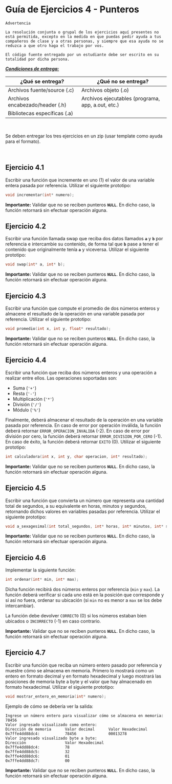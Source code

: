 # Guía de Ejercicios 4 - Punteros

```
Advertencia

La resolución conjunta o grupal de los ejercicios aquí presentes no está permitida, excepto en la medida en que puedas pedir ayuda a tus compañeros de clase y a otras personas, y siempre que esa ayuda no se reduzca a que otro haga el trabajo por vos.

El código fuente entregado por un estudiante debe ser escrito en su totalidad por dicha persona.
```

***<u>Condiciones de entrega:</u>***

| <b>¿Qué se entrega?</b>         | <b>¿Qué no se entrega?</b>                        |
| ----                            |   ----                                            |
| Archivos fuente/source (.c)     | Archivos objeto (.o)                              |
| Archivos encabezado/header (.h) | Archivos ejecutables (programa, app, a.out, etc.) |
| Bibliotecas específicas (.a)    |   |

<br>

Se deben entregar los tres ejercicios en un zip (usar template como ayuda para el formato).

<br>

## Ejercicio 4.1
Escribir una función que incremente en uno (1) el valor de una variable entera pasada por referencia. Utilizar el siguiente prototipo:

```c
void incrementar(int* numero);
```

**Importante:** Validar que no se reciben punteros **`NULL`**. En dicho caso, la función retornará sin efectuar operación alguna.

## Ejercicio 4.2
Escribir una función llamada swap que reciba dos datos llamados **`a`** y **`b`** por referencia e intercambie su contenido, de forma tal que **`b`** pase a tener el contenido que originalmente tenía **`a`** y viceversa. Utilizar el siguiente prototipo:

```c
void swap(int* a, int* b);
```

**Importante:** Validar que no se reciben punteros **`NULL`**. En dicho caso, la función retornará sin efectuar operación alguna.

## Ejercicio 4.3
Escribir una función que compute el promedio de dos números enteros y almacene el resultado de la operación en una variable pasada por referencia. Utilizar el siguiente prototipo:

```c
void promedio(int x, int y, float* resultado);
```

**Importante:** Validar que no se reciben punteros **`NULL`**. En dicho caso, la función retornará sin efectuar operación alguna.

## Ejercicio 4.4
Escribir una función que reciba dos números enteros y una operación a realizar entre ellos. Las operaciones soportadas son:

- Suma (`'+'`)
- Resta (`'-'`)
- Multiplicación (`'*'`)
- División (`'/'`)
- Módulo (`'%'`)

Finalmente, deberá almacenar el resultado de la operación en una variable pasada por referencia. En caso de error por operación inválida, la función deberá retornar `ERROR_OPERACION_INVALIDA` (-2). En caso de error por división por cero, la función deberá retornar `ERROR_DIVISION_POR_CERO` (-1). En caso de éxito, la función deberá retornar `EXITO` (0). Utilizar el siguiente prototipo:

```c
int calculadora(int x, int y, char operacion, int* resultado);
```

**Importante:** Validar que no se reciben punteros **`NULL`**. En dicho caso, la función retornará sin efectuar operación alguna.

## Ejercicio 4.5
Escribir una función que convierta un número que representa una cantidad total de segundos, a su equivalente en horas, minutos y segundos, retornando dichos valores en variables pasadas por referencia. Utilizar el siguiente prototipo:

```c
void a_sexagesimal(int total_segundos, int* horas, int* minutos, int* segundos);
```

**Importante:** Validar que no se reciben punteros **`NULL`**. En dicho caso, la función retornará sin efectuar operación alguna.

## Ejercicio 4.6
Implementar la siguiente función:

```c
int ordenar(int* min, int* max);
```

Dicha función recibirá dos números enteros por referencia (`min` y `max`). La función deberá verificar si cada uno está en la posición que corresponde y si así no fuera, ordenar su ubicación (si `min` no es menor a `max` se los debe intercambiar).

La función debe devolver `CORRECTO` (0) si los números estaban bien ubicados o `INCORRECTO` (-1) en caso contrario. 

**Importante:** Validar que no se reciben punteros **`NULL`**. En dicho caso, la función retornará sin efectuar operación alguna.

## Ejercicio 4.7
Escribir una función que reciba un número entero pasado por referencia y muestre cómo se almacena en memoria. Primero lo mostrará como un entero en formato decimal y en formato hexadecimal y luego mostrará las posiciones de memoria byte a byte y el valor que hay almacenado en formato hexadecimal. Utilizar el siguiente prototipo:

```c
void mostrar_entero_en_memoria(int* numero);
```

Ejemplo de cómo se debería ver la salida:
```
Ingrese un número entero para visualizar cómo se almacena en memoria: 78456
Valor ingresado visualizado como entero:
Dirección de memoria      Valor decimal      Valor Hexadecimal
0x7ffe4dd88dc4:           78456              00013278
Valor ingresado visualizado byte a byte:
Dirección                 Valor Hexadecimal
0x7ffe4dd88dc4:           78
0x7ffe4dd88dc5:           32
0x7ffe4dd88dc6:           01
0x7ffe4dd88dc7:           00
```

**Importante:** Validar que no se reciben punteros **`NULL`**. En dicho caso, la función retornará sin efectuar operación alguna.
